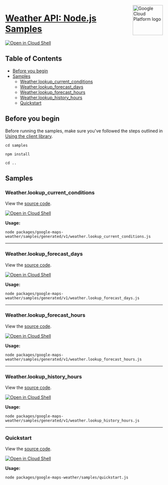 [//]: # "This README.md file is auto-generated, all changes to this file will be lost."
[//]: # "To regenerate it, use `python -m synthtool`."
<img src="https://avatars2.githubusercontent.com/u/2810941?v=3&s=96" alt="Google Cloud Platform logo" title="Google Cloud Platform" align="right" height="96" width="96"/>

# [Weather API: Node.js Samples](https://github.com/googleapis/google-cloud-node)

[![Open in Cloud Shell][shell_img]][shell_link]



## Table of Contents

* [Before you begin](#before-you-begin)
* [Samples](#samples)
  * [Weather.lookup_current_conditions](#weather.lookup_current_conditions)
  * [Weather.lookup_forecast_days](#weather.lookup_forecast_days)
  * [Weather.lookup_forecast_hours](#weather.lookup_forecast_hours)
  * [Weather.lookup_history_hours](#weather.lookup_history_hours)
  * [Quickstart](#quickstart)

## Before you begin

Before running the samples, make sure you've followed the steps outlined in
[Using the client library](https://github.com/googleapis/google-cloud-node#using-the-client-library).

`cd samples`

`npm install`

`cd ..`

## Samples



### Weather.lookup_current_conditions

View the [source code](https://github.com/googleapis/google-cloud-node/blob/main/packages/google-maps-weather/samples/generated/v1/weather.lookup_current_conditions.js).

[![Open in Cloud Shell][shell_img]](https://console.cloud.google.com/cloudshell/open?git_repo=https://github.com/googleapis/google-cloud-node&page=editor&open_in_editor=packages/google-maps-weather/samples/generated/v1/weather.lookup_current_conditions.js,samples/README.md)

__Usage:__


`node packages/google-maps-weather/samples/generated/v1/weather.lookup_current_conditions.js`


-----




### Weather.lookup_forecast_days

View the [source code](https://github.com/googleapis/google-cloud-node/blob/main/packages/google-maps-weather/samples/generated/v1/weather.lookup_forecast_days.js).

[![Open in Cloud Shell][shell_img]](https://console.cloud.google.com/cloudshell/open?git_repo=https://github.com/googleapis/google-cloud-node&page=editor&open_in_editor=packages/google-maps-weather/samples/generated/v1/weather.lookup_forecast_days.js,samples/README.md)

__Usage:__


`node packages/google-maps-weather/samples/generated/v1/weather.lookup_forecast_days.js`


-----




### Weather.lookup_forecast_hours

View the [source code](https://github.com/googleapis/google-cloud-node/blob/main/packages/google-maps-weather/samples/generated/v1/weather.lookup_forecast_hours.js).

[![Open in Cloud Shell][shell_img]](https://console.cloud.google.com/cloudshell/open?git_repo=https://github.com/googleapis/google-cloud-node&page=editor&open_in_editor=packages/google-maps-weather/samples/generated/v1/weather.lookup_forecast_hours.js,samples/README.md)

__Usage:__


`node packages/google-maps-weather/samples/generated/v1/weather.lookup_forecast_hours.js`


-----




### Weather.lookup_history_hours

View the [source code](https://github.com/googleapis/google-cloud-node/blob/main/packages/google-maps-weather/samples/generated/v1/weather.lookup_history_hours.js).

[![Open in Cloud Shell][shell_img]](https://console.cloud.google.com/cloudshell/open?git_repo=https://github.com/googleapis/google-cloud-node&page=editor&open_in_editor=packages/google-maps-weather/samples/generated/v1/weather.lookup_history_hours.js,samples/README.md)

__Usage:__


`node packages/google-maps-weather/samples/generated/v1/weather.lookup_history_hours.js`


-----




### Quickstart

View the [source code](https://github.com/googleapis/google-cloud-node/blob/main/packages/google-maps-weather/samples/quickstart.js).

[![Open in Cloud Shell][shell_img]](https://console.cloud.google.com/cloudshell/open?git_repo=https://github.com/googleapis/google-cloud-node&page=editor&open_in_editor=packages/google-maps-weather/samples/quickstart.js,samples/README.md)

__Usage:__


`node packages/google-maps-weather/samples/quickstart.js`






[shell_img]: https://gstatic.com/cloudssh/images/open-btn.png
[shell_link]: https://console.cloud.google.com/cloudshell/open?git_repo=https://github.com/googleapis/google-cloud-node&page=editor&open_in_editor=samples/README.md
[product-docs]: https://developers.devsite.corp.google.com/maps/documentation/weather
